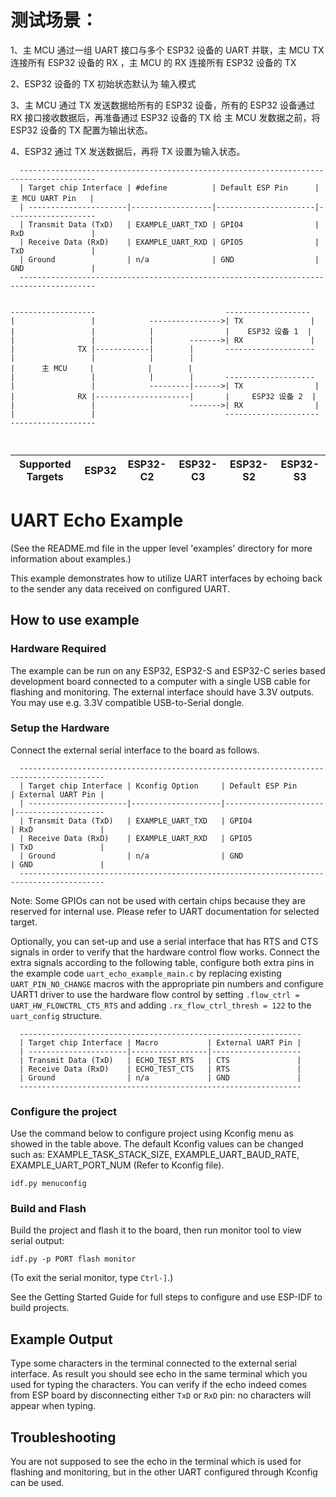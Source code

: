 

# 测试场景：

1、主 MCU 通过一组 UART 接口与多个 ESP32 设备的 UART 并联，主 MCU TX 连接所有 ESP32 设备的 RX ，主 MCU 的 RX 连接所有 ESP32 设备的 TX

2、ESP32 设备的 TX 初始状态默认为 输入模式

3、主 MCU 通过 TX 发送数据给所有的 ESP32 设备，所有的 ESP32 设备通过 RX 接口接收数据后，再准备通过 ESP32 设备的 TX 给 主 MCU 发数据之前，将 ESP32 设备的 TX 配置为输出状态。

4、ESP32 通过 TX 发送数据后，再将 TX 设置为输入状态。



```
  ---------------------------------------------------------------------------------------
  | Target chip Interface | #define          | Default ESP Pin      | 主 MCU UART Pin   |
  | ----------------------|------------------|----------------------|--------------------
  | Transmit Data (TxD)   | EXAMPLE_UART_TXD | GPIO4                | RxD               |
  | Receive Data (RxD)    | EXAMPLE_UART_RXD | GPIO5                | TxD               |
  | Ground                | n/a              | GND                  | GND               |
  ---------------------------------------------------------------------------------------


-------------------                             -------------------
|                 |            ---------------->| TX               |
|                 |            |                |    ESP32 设备 1  |
|                 |            |        ------->| RX               |
|              TX |------------|        |       --------------------
|                 |            |        |
|      主 MCU     |            |        |       
|                 |            |        |       --------------------                  
|                 |            ---------|------>| TX                |
|              RX |---------------------|       |     ESP32 设备 2  |
|                 |                     ------->| RX                |
|                 |                             ---------------------
-------------------



```






| Supported Targets | ESP32 | ESP32-C2 | ESP32-C3 | ESP32-S2 | ESP32-S3 |
| ----------------- | ----- | -------- | -------- | -------- | -------- |

# UART Echo Example

(See the README.md file in the upper level 'examples' directory for more information about examples.)

This example demonstrates how to utilize UART interfaces by echoing back to the sender any data received on
configured UART.

## How to use example

### Hardware Required

The example can be run on any ESP32, ESP32-S and ESP32-C series based development board connected to a computer with a single USB cable for flashing and
monitoring. The external interface should have 3.3V outputs. You may use e.g. 3.3V compatible USB-to-Serial dongle.

### Setup the Hardware

Connect the external serial interface to the board as follows.

```
  -----------------------------------------------------------------------------------------
  | Target chip Interface | Kconfig Option     | Default ESP Pin      | External UART Pin |
  | ----------------------|--------------------|----------------------|--------------------
  | Transmit Data (TxD)   | EXAMPLE_UART_TXD   | GPIO4                | RxD               |
  | Receive Data (RxD)    | EXAMPLE_UART_RXD   | GPIO5                | TxD               |
  | Ground                | n/a                | GND                  | GND               |
  -----------------------------------------------------------------------------------------
```
Note: Some GPIOs can not be used with certain chips because they are reserved for internal use. Please refer to UART documentation for selected target.

Optionally, you can set-up and use a serial interface that has RTS and CTS signals in order to verify that the
hardware control flow works. Connect the extra signals according to the following table, configure both extra pins in
the example code `uart_echo_example_main.c` by replacing existing `UART_PIN_NO_CHANGE` macros with the appropriate pin
numbers and configure UART1 driver to use the hardware flow control by setting `.flow_ctrl = UART_HW_FLOWCTRL_CTS_RTS`
and adding `.rx_flow_ctrl_thresh = 122` to the `uart_config` structure.

```
  ---------------------------------------------------------------
  | Target chip Interface | Macro           | External UART Pin |
  | ----------------------|-----------------|--------------------
  | Transmit Data (TxD)   | ECHO_TEST_RTS   | CTS               |
  | Receive Data (RxD)    | ECHO_TEST_CTS   | RTS               |
  | Ground                | n/a             | GND               |
  ---------------------------------------------------------------
```

### Configure the project

Use the command below to configure project using Kconfig menu as showed in the table above.
The default Kconfig values can be changed such as: EXAMPLE_TASK_STACK_SIZE, EXAMPLE_UART_BAUD_RATE, EXAMPLE_UART_PORT_NUM (Refer to Kconfig file).
```
idf.py menuconfig
```

### Build and Flash

Build the project and flash it to the board, then run monitor tool to view serial output:

```
idf.py -p PORT flash monitor
```

(To exit the serial monitor, type ``Ctrl-]``.)

See the Getting Started Guide for full steps to configure and use ESP-IDF to build projects.

## Example Output

Type some characters in the terminal connected to the external serial interface. As result you should see echo in the same terminal which you used for typing the characters. You can verify if the echo indeed comes from ESP board by
disconnecting either `TxD` or `RxD` pin: no characters will appear when typing.

## Troubleshooting

You are not supposed to see the echo in the terminal which is used for flashing and monitoring, but in the other UART configured through Kconfig can be used.
